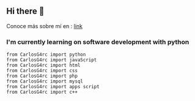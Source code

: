 ## Hi there 👋

Conoce más sobre mí en : 
[link](https://carlos-g4rcia.netlify.app)

### I'm currently learning on software development with python

    from CarlosG4rc import python
    from CarlosG4rc import javaScript
    from CarlosG4rc import html
    from CarlosG4rc import css
    from CarlosG4rc import php
    from CarlosG4rc import mysql
    from CarlosG4rc import apps script
    from CarlosG4rc import c++

